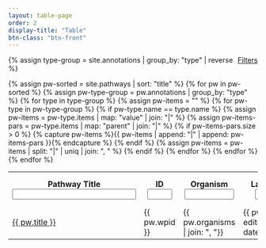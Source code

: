 ```yaml
---
layout: table-page
order: 2
display-title: "Table"
btn-class: "btn-front"
---
```

<a class="btn btn-sm btn-front my-2" style="float:right;" href="/browse/filters.html">Filters</a>
{% assign type-group = site.annotations | group_by: "type" | reverse %}
<div class="table-responsive-sm">
<table  class="table table-sm" id="myTable">
  <col style="width:500px" />
  <col style="width:75px" />
  <col style="width:auto" />
  <col style="width:120px" />
  <th>Pathway Title
  <!-- NOTE: SORT IS TOO SLOW FOR FULL TABLE -->
  <span id="sortable" onclick="sortTable(0)" title="Sort by title" style="color: #666;"><i class="fa fa-sort"></i></span>
  <br /><input type="text" id="0" style="width:250px;" onkeyup="filterTable()"></th>
  <th>ID
  <span id="sortable" onclick="sortTable(1)" title="Sort by ID" style="color: #666;"><i class="fa fa-sort"></i></span>
  <br /><input type="text" id="1" style="width:50px;" onkeyup="filterTable()"></th>
  <th>Organism
  <span id="sortable" onclick="sortTable(2)" title="Sort by organism" style="color: #666;"><i class="fa fa-sort"></i></span>
  <br /><input type="text" id="2" style="width:100px;" onkeyup="filterTable()"></th>
  <th>Last Edited
  <span id="sortable" onclick="sortTable(3)" title="Sort by last edited date" style="color: #666;"><i class="fa fa-sort"></i></span>
  <br /><input type="text" id="3" style="width:70px;" onkeyup="filterTable()"></th>
  <th>Communities
  <span id="sortable" onclick="sortTable(4)" title="Sort by communities" style="color: #666;"><i class="fa fa-sort"></i></span>
  <br /><input type="text" id="4" style="width:100px;" onkeyup="filterTable()"></th>
  <th>Pathway Terms
  <span id="sortable" onclick="sortTable(5)" title="Sort by pathway ontology terms" style="color: #666;"><i class="fa fa-sort"></i></span>
  <br /><input type="text" id="5" style="width:100px;" onkeyup="filterTable()"></th>
  <th>Disease Terms
  <span id="sortable" onclick="sortTable(6)" title="Sort by disease ontology terms" style="color: #666;"><i class="fa fa-sort"></i></span>
  <br /><input type="text" id="6" style="width:100px;" onkeyup="filterTable()"></th>
  <th>Cell Types
  <span id="sortable" onclick="sortTable(7)" title="Sort by cell type ontology terms" style="color: #666;"><i class="fa fa-sort"></i></span>
  <br /><input type="text" id="7" style="width:100px;" onkeyup="filterTable()"></th>
  {% assign pw-sorted = site.pathways | sort: "title" %}
  {% for pw in pw-sorted %}
  {% assign pw-type-group = pw.annotations | group_by: "type" %}
  <tr>
    <td title="{{ pw.title }}" style="overflow: hidden; max-height: 50px; white-space: nowrap; text-overflow: ellipsis;">
      <a href="{{ pw.url }}">{{ pw.title }}</a>
    </td>
    <td>{{ pw.wpid }}</td>
    <td title="{{ pw.organisms | join: ", "}}">{{ pw.organisms | join: ", "}}</td>
    <td>{{ pw.last-edited | date_to_string}}</td>
    <td title="{{ pw.communities | join: ", "}}">{{ pw.communities | join: ", "}}</td>
    {% for type in type-group %}  
      {% assign pw-items = "" %}
      {% for pw-type in pw-type-group %}
        {% if pw-type.name == type.name %}
          {% assign pw-items = pw-type.items | map: "value" | join: "|" %}
          {% assign pw-items-pars = pw-type.items | map: "parent" | join: "|" %}
          {% if pw-items-pars.size > 0 %}
            {% capture pw-items %}{{ pw-items | append: "|" | append: pw-items-pars }}{% endcapture %}
          {% endif %}
          {% assign pw-items = pw-items | split: "|" | uniq | join: ", " %}
        {% endif %}
      {% endfor %}
      <td title="{{ pw-items }}">
      <div style="overflow: hidden; max-height: 50px; white-space: nowrap; text-overflow: ellipsis;">
      {{ pw-items }}
      </div>
      </td>
    {% endfor %}
  </tr>
  {% endfor %}
</table>
</div>

<script>
// Declare one-time variables
var table = document.getElementById("myTable");
var tr = table.getElementsByTagName("tr");
var sortSpans = document.getElementsByClassName("fa-sort");
countVisibleRows()

function showhideSort(spans, state){
  for (var i=0; i< spans.length; i++){
    spans[i].style.display= state; 
  }
}

// Assume filter input ids are incrementing numbers as Strings
var numCols = table.rows[0].cells.length;
var fils = {}
for (var c=0; c < numCols; c++){
  fils[c.toString()] = c;
}

// URL PARAMETERS
var orgList, comList, pwoList, dioList, ctoList;
var url_string = window.location.href;
var url = new URL(url_string);
if (url.searchParams.toString().length > 0){
  orgList = url.searchParams.get("Organism");
  comList = url.searchParams.get("Community");
  pwoList = url.searchParams.get("Pathway Ontology");
  dioList = url.searchParams.get("Disease Ontology");
  ctoList = url.searchParams.get("Cell Type Ontology");
} else {
  // Any defaults if no parameters provided
  orgList = null;
  comList = null;
  pwoList = null;
  dioList = null;
  ctoList = null;

}  
// console.log(dioList);
document.getElementById(2).value = orgList;
document.getElementById(4).value = comList;
document.getElementById(5).value = pwoList;
document.getElementById(6).value = dioList;
document.getElementById(7).value = ctoList;
filterTable();

function filterTable() {
  // Declare variables
  var activeFils, emptyFils, input, filter, td, i, txtValue;
  activeFils = [];
  emptyFils = [];

  // Define empty and active filter sets
  Object.keys(fils).forEach(key => {
    input = document.getElementById(key);
    filter = input.value.toUpperCase();
    if (filter.length > 0){
      activeFils.push(key);
    } else {
      emptyFils.push(key);
    }
  });

  // Loop through all table rows
  for (i = 0; i < tr.length; i++) {
    // Loop through column filters
    if(emptyFils.length > 0) {
      // Show all rows if an column filter is empty 
      tr[i].style.display = "";
    }
    // Loop through active column filters
    activeFils.forEach(key => {
      input = document.getElementById(key);
      filter = input.value.toUpperCase();
      td = tr[i].getElementsByTagName("td")[fils[key]];
      if (td) {
        txtValue = td.textContent || td.innerText;
        if (txtValue.toUpperCase().indexOf(filter) !== -1 
        && tr[i].style.display != "none") {
          // Show those that match the filter and aren't already hidden
          tr[i].style.display = "";
        } else {
          // Hide those that don't match the filter
          tr[i].style.display = "none";
        }
      } 
    });
  }
  countVisibleRows();
}

function countVisibleRows() {
  var rows = table.rows;
  var z = 0;
  var sort = true;
  for (var q = 1; q < rows.length; q++) {
    if (rows[q].style.display == ""){ //visible row
      z++;
      if (z > 200){ // SORT THRESHOLD
        sort = false;
        break;
      }
    }
  }
  if (sort){
    showhideSort(sortSpans, '');
  } else {
    showhideSort(sortSpans, 'none');
  }
}

// NOTE: TOO SLOW FOR FULL TABLE
function sortTable(n) {
  var table, rows, switching, q ,r, x, y, shouldSwitch, dir, switchcount = 0;
  var visibleRows = [];
  table = document.getElementById("myTable");
  switching = true;
  dir = "asc";
  rows = table.rows;
  /* Collect visible rows (except the
  first, which contains table headers) */
  for (q = 1; q < rows.length; q++) {
    if (rows[q].style.display == ""){ //visible row
      visibleRows.push(q);
    }
  }
  while (switching) {
    switching = false;
    /* Loop through all VISIBLE table rows (+1) */
    for (r = 0; r < (visibleRows.length - 1); r++) {
      shouldSwitch = false;
      /* Get the two elements you want to compare,
      one from current row and one from the next: */
      x = rows[visibleRows[r]].getElementsByTagName("TD")[n];
      y = rows[visibleRows[r + 1]].getElementsByTagName("TD")[n];
      /* Check if the two rows should switch place,
      based on the direction, asc or desc: */
      if (dir == "asc") {
        if (n == 3){ // Date
          if (new Date(x.innerHTML) > new Date(y.innerHTML)) {
            shouldSwitch = true;
            break;
          }
        } else if (n == 1) { // WPID (numeric part)
          if (x.innerHTML.split("WP")[1] > y.innerHTML.split("WP")[1]) {
            shouldSwitch = true;
            break;
          }
        } else if (n == 0) { // hyperlinked title
          if (x.innerHTML.toLowerCase().split(">")[1] > y.innerHTML.toLowerCase().split(">")[1]) {
            shouldSwitch = true;
            break;
          }
        } else { // all other columns
          if (x.innerHTML.toLowerCase() > y.innerHTML.toLowerCase()) {
            shouldSwitch = true;
            break;
          }
        }
      } else if (dir == "desc") {
        if (n == 3){ // Date
          if (new Date(x.innerHTML) < new Date(y.innerHTML)) {
            shouldSwitch = true;
            break;
          }
        } else if (n == 0) { // hyperlinked title
          if (x.innerHTML.toLowerCase().split(">")[1] < y.innerHTML.toLowerCase().split(">")[1]) {
            shouldSwitch = true;
            break;
          }
        } else {
          if (x.innerHTML.toLowerCase() < y.innerHTML.toLowerCase()) {
            shouldSwitch = true;
            break;
          }
        }
      }
    }
    if (shouldSwitch) {
      rows[visibleRows[r]].parentNode.insertBefore(rows[visibleRows[r + 1]], rows[visibleRows[r]]);
      switching = true;
      switchcount ++;
      // recollect visible rows
      visibleRows = [];
      for (q = 1; q < rows.length; q++) {
        if (rows[q].style.display == ""){ //visible row
          visibleRows.push(q);
        }
      }
    } else {
      if (switchcount == 0 && dir == "asc") {
        dir = "desc";
        switching = true;
      }
    }
  }
}
</script>
